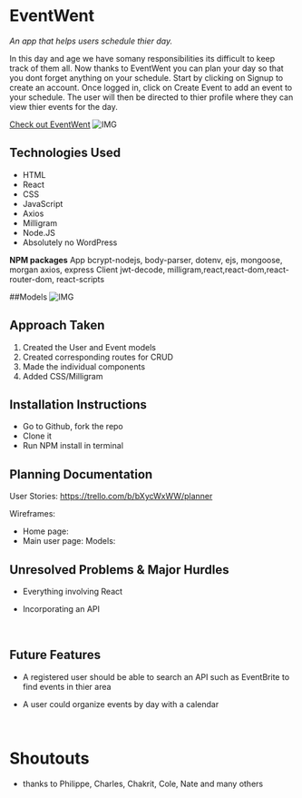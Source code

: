 # EventWent

*An app that helps users schedule thier day.*
 
In this day and age we have somany responsibilities its difficult to keep track of them all. Now thanks to EventWent you can plan your day so that you dont forget anything on your schedule. Start by clicking on Signup to create an account. Once logged in, click on Create Event to add an event to your schedule. The user will then be directed to thier profile where they can view thier events for the day.

[Check out EventWent]()
![IMG](https://i.imgur.com/UcuDYs4.png)



## Technologies Used
- HTML
- React
- CSS
- JavaScript
- Axios
- Milligram
- Node.JS
- Absolutely no WordPress

**NPM packages**
App
bcrypt-nodejs, body-parser, dotenv, ejs, mongoose, morgan 
axios, express
Client
jwt-decode, milligram,react,react-dom,react-router-dom, react-scripts

##Models
![IMG](https://i.imgur.com/9Q7QwAG.png)


## Approach Taken

1. Created the User and Event models
2. Created corresponding routes for CRUD
3. Made the individual components
4. Added CSS/Milligram


## Installation Instructions
- Go to Github, fork the repo
- Clone it 
- Run NPM install in terminal




## Planning Documentation

User Stories: https://trello.com/b/bXycWxWW/planner

Wireframes: 
- Home page: 
- Main user page: 
Models:





## Unresolved Problems & Major Hurdles
- Everything involving React
- Incorporating an API


  ​
## Future Features
- A registered user should be able to search an API such as EventBrite to find events in thier area

- A user could organize events by day with a calendar

  ​

# Shoutouts
- thanks to Philippe, Charles, Chakrit, Cole, Nate and many others